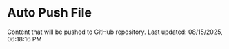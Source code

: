 # Auto Push File

Content that will be pushed to GitHub repository.
Last updated: 08/15/2025, 06:18:16 PM